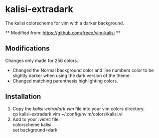 # kalisi-extradark
The kalisi colorscheme for vim with a darker background.

** Modified from: https://github.com/freeo/vim-kalisi **

## Modifications
Changes only made for 256 colors.
* Changed the Normal background color and line numbers color to be slightly darker when using the dark version of the theme. 
* Changed matching parenthesis highlighting colors.

## Installation
1. Copy the *kalisi-extradark.vim* file into your vim colors directory.  
    cp kalisi-extradark.vim ~/.config/nvim/colors/kalisi.vi  
2. Add to your *.vimrc* file:  
    colorscheme kalisi  
    set background=dark
